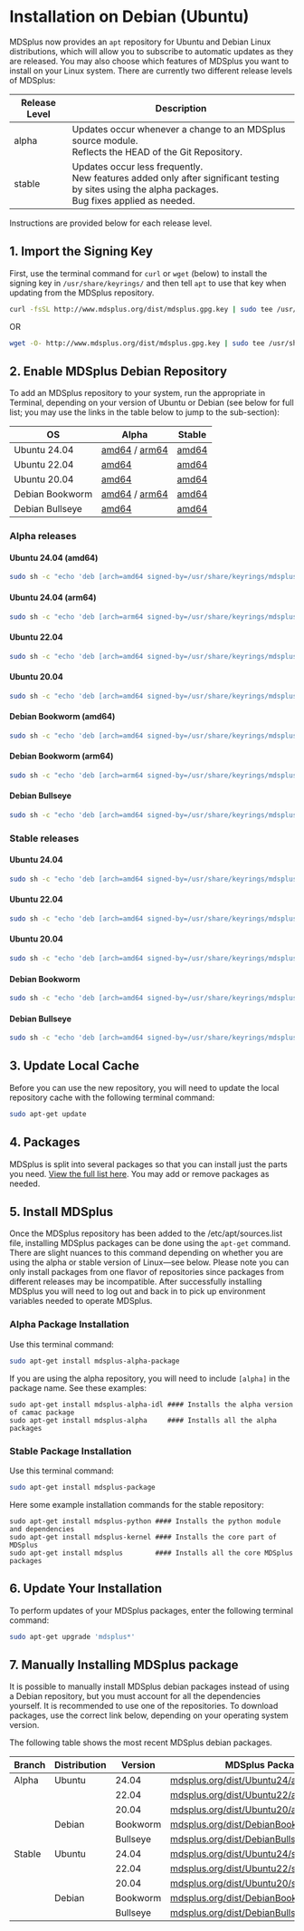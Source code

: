 # Installation on Debian (Ubuntu)

MDSplus now provides an `apt` repository for Ubuntu and Debian Linux distributions, which will allow you to subscribe to automatic updates as they are released. You may also choose which features of MDSplus you want to install on your Linux system. There are currently two different release levels of MDSplus:

| Release Level | Description                                                                                                                                            |
| ------------- | ------------------------------------------------------------------------------------------------------------------------------------------------------ |
| alpha         | Updates occur whenever a change to an MDSplus source module.<br>Reflects the HEAD of the Git Repository.                                               |
| stable        | Updates occur less frequently.<br>New features added only after significant testing by sites using the alpha packages.<br>Bug fixes applied as needed. |

Instructions are provided below for each release level.

## 1. Import the Signing Key

First, use the terminal command for `curl` or `wget` (below) to install the signing key in `/usr/share/keyrings/` and then tell `apt` to use that key when updating from the MDSplus repository.

```sh
curl -fsSL http://www.mdsplus.org/dist/mdsplus.gpg.key | sudo tee /usr/share/keyrings/mdsplus.asc > /dev/null
```

OR

```sh
wget -O- http://www.mdsplus.org/dist/mdsplus.gpg.key | sudo tee /usr/share/keyrings/mdsplus.asc > /dev/null
```


## 2. Enable MDSplus Debian Repository

To add an MDSplus repository to your system, run the appropriate in Terminal, depending on your version of Ubuntu or Debian (see below for full list; you may use the links in the table below to jump to the sub-section):

| OS              | Alpha                            | Stable                               | 
|-----------------|----------------------------------|--------------------------------------|
| Ubuntu 24.04    | [amd64](#ubuntu-24-04-amd64) / [arm64](#ubuntu-24-04-arm64) | [amd64](#ubuntu-24-04)     |
| Ubuntu 22.04    | [amd64](#ubuntu-22-04) | [amd64](#id1)     |
| Ubuntu 20.04    | [amd64](#ubuntu-20-04) | [amd64](#id2)     |
| Debian Bookworm | [amd64](#debian-bookworm-amd64) / [arm64](#debian-bookworm-arm64) | [amd64](#debian-bookworm) |
| Debian Bullseye | [amd64](#debian-bullseye) | [amd64](#id3) |


### Alpha releases

#### Ubuntu 24.04 (amd64)

```sh
sudo sh -c "echo 'deb [arch=amd64 signed-by=/usr/share/keyrings/mdsplus.asc] http://www.mdsplus.org/dist/Ubuntu24/repo MDSplus alpha' > /etc/apt/sources.list.d/mdsplus.list"
```

#### Ubuntu 24.04 (arm64)

```sh
sudo sh -c "echo 'deb [arch=arm64 signed-by=/usr/share/keyrings/mdsplus.asc] http://www.mdsplus.org/dist/Ubuntu24/repo MDSplus alpha' > /etc/apt/sources.list.d/mdsplus.list"
```

#### Ubuntu 22.04

```sh
sudo sh -c "echo 'deb [arch=amd64 signed-by=/usr/share/keyrings/mdsplus.asc] http://www.mdsplus.org/dist/Ubuntu22/repo MDSplus alpha' > /etc/apt/sources.list.d/mdsplus.list"
```

#### Ubuntu 20.04

```sh
sudo sh -c "echo 'deb [arch=amd64 signed-by=/usr/share/keyrings/mdsplus.asc] http://www.mdsplus.org/dist/Ubuntu20/repo MDSplus alpha' > /etc/apt/sources.list.d/mdsplus.list"
```

#### Debian Bookworm (amd64)
```sh
sudo sh -c "echo 'deb [arch=amd64 signed-by=/usr/share/keyrings/mdsplus.asc] http://www.mdsplus.org/dist/debian/bookworm/repo MDSplus alpha' > /etc/apt/sources.list.d/mdsplus.list"
```

#### Debian Bookworm (arm64)
```sh
sudo sh -c "echo 'deb [arch=arm64 signed-by=/usr/share/keyrings/mdsplus.asc] http://www.mdsplus.org/dist/debian/bookworm/repo MDSplus alpha' > /etc/apt/sources.list.d/mdsplus.list"
```

#### Debian Bullseye
```sh
sudo sh -c "echo 'deb [arch=amd64 signed-by=/usr/share/keyrings/mdsplus.asc] http://www.mdsplus.org/dist/debian/bullseye/repo MDSplus alpha' > /etc/apt/sources.list.d/mdsplus.list"
```

### Stable releases

#### Ubuntu 24.04

```sh
sudo sh -c "echo 'deb [arch=amd64 signed-by=/usr/share/keyrings/mdsplus.asc] http://www.mdsplus.org/dist/Ubuntu24/repo MDSplus stable' > /etc/apt/sources.list.d/mdsplus.list"
```

#### Ubuntu 22.04
 
```sh
sudo sh -c "echo 'deb [arch=amd64 signed-by=/usr/share/keyrings/mdsplus.asc] http://www.mdsplus.org/dist/Ubuntu22/repo MDSplus stable' > /etc/apt/sources.list.d/mdsplus.list"
```

#### Ubuntu 20.04
```sh
sudo sh -c "echo 'deb [arch=amd64 signed-by=/usr/share/keyrings/mdsplus.asc] http://www.mdsplus.org/dist/Ubuntu20/repo MDSplus stable' > /etc/apt/sources.list.d/mdsplus.list"
```

#### Debian Bookworm
```sh
sudo sh -c "echo 'deb [arch=amd64 signed-by=/usr/share/keyrings/mdsplus.asc] http://www.mdsplus.org/dist/debian/bookworm/repo MDSplus stable' > /etc/apt/sources.list.d/mdsplus.list"
```

#### Debian Bullseye
```sh
sudo sh -c "echo 'deb [arch=amd64 signed-by=/usr/share/keyrings/mdsplus.asc] http://www.mdsplus.org/dist/debian/bullseye/repo MDSplus stable' > /etc/apt/sources.list.d/mdsplus.list"
```

## 3. Update Local Cache

Before you can use the new repository, you will need to update the local repository cache with the following terminal command:

```sh
sudo apt-get update
```

## 4. Packages

MDSplus is split into several packages so that you can install just the parts you need. [View the full list here](/install/packages.md). You may add or remove packages as needed.

## 5. Install MDSplus

Once the MDSplus repository has been added to the /etc/apt/sources.list file, installing MDSplus packages can be done using the `apt-get` command. There are slight nuances to this command depending on whether you are using the alpha or stable version of Linux&mdash;see below. Please note you can only install packages from one flavor of repositories since packages from different releases may be incompatible. After successfully installing MDSplus you will need to log out and back in to pick up environment variables needed to operate MDSplus.

### Alpha Package Installation

Use this terminal command:

```sh
sudo apt-get install mdsplus-alpha-package
```

If you are using the alpha repository, you will need to include `[alpha]` in the package name. See these examples:

````
sudo apt-get install mdsplus-alpha-idl #### Installs the alpha version of camac package
sudo apt-get install mdsplus-alpha     #### Installs all the alpha packages
````

### Stable Package Installation

Use this terminal command:

```sh
sudo apt-get install mdsplus-package
```

Here some example installation commands for the stable repository:

````
sudo apt-get install mdsplus-python #### Installs the python module and dependencies
sudo apt-get install mdsplus-kernel #### Installs the core part of MDSplus
sudo apt-get install mdsplus        #### Installs all the core MDSplus packages
````
## 6. Update Your Installation

To perform updates of your MDSplus packages, enter the following terminal command:

````sh
sudo apt-get upgrade 'mdsplus*'
````

## 7. Manually Installing MDSplus package

It is possible to manually install MDSplus debian packages instead of using a Debian repository, but you must account for all the dependencies yourself. It is recommended to use one of the repositories. To download packages, use the correct link below, depending on your operating system version.

The following table shows the most recent MDSplus debian packages.

| Branch | Distribution | Version | MDSplus Package URL |
|-------|--------|---------|-------------|
| Alpha | Ubuntu | 24.04 | [mdsplus.org/dist/Ubuntu24/alpha/DEBS/](http://www.mdsplus.org/dist/Ubuntu24/alpha/DEBS/) |
|       |        | 22.04 | [mdsplus.org/dist/Ubuntu22/alpha/DEBS/](https://www.mdsplus.org/dist/Ubuntu22/alpha/DEBS/) |
|       |        | 20.04 | [mdsplus.org/dist/Ubuntu20/alpha/DEBS/](https://www.mdsplus.org/dist/Ubuntu20/alpha/DEBS/) |
|       | Debian | Bookworm | [mdsplus.org/dist/DebianBookworm/alpha/DEBS/](https://www.mdsplus.org/dist/DebianBookworm/alpha/DEBS/) |
|       |        | Bullseye | [mdsplus.org/dist/DebianBullseye/alpha/DEBS/](https://www.mdsplus.org/dist/DebianBullseye/alpha/DEBS/) |
| Stable | Ubuntu | 24.04 | [mdsplus.org/dist/Ubuntu24/stable/DEBS/](https://www.mdsplus.org/dist/Ubuntu24/stable/DEBS/) |
|       |        | 22.04 | [mdsplus.org/dist/Ubuntu22/stable/DEBS/](https://www.mdsplus.org/dist/Ubuntu22/stable/DEBS/) |
|       |        | 20.04 | [mdsplus.org/dist/Ubuntu20/stable/DEBS/](https://www.mdsplus.org/dist/Ubuntu20/stable/DEBS/) |
|       | Debian | Bookworm | [mdsplus.org/dist/DebianBookworm/stable/DEBS/](https://www.mdsplus.org/dist/DebianBookworm/stable/DEBS/) |
|       |        | Bullseye | [mdsplus.org/dist/DebianBullseye/stable/DEBS/](https://www.mdsplus.org/dist/DebianBullseye/stable/DEBS/) |